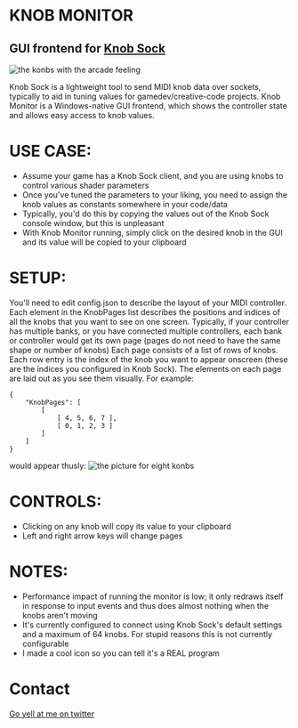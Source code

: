 # KNOB MONITOR
## GUI frontend for [Knob Sock](https://github.com/AmazingThew/KnobSock)

![the konbs with the arcade feeling](https://i.imgur.com/jTSTjLn.gif)

Knob Sock is a lightweight tool to send MIDI knob data over sockets, typically to aid in tuning values for gamedev/creative-code projects.
Knob Monitor is a Windows-native GUI frontend, which shows the controller state and allows easy access to knob values.

# USE CASE:
- Assume your game has a Knob Sock client, and you are using knobs to control various shader parameters
- Once you've tuned the parameters to your liking, you need to assign the knob values as constants somewhere in your code/data
- Typically, you'd do this by copying the values out of the Knob Sock console window, but this is unpleasant
- With Knob Monitor running, simply click on the desired knob in the GUI and its value will be copied to your clipboard

# SETUP:
You'll need to edit config.json to describe the layout of your MIDI controller. Each element in the KnobPages list describes the positions and indices of all the knobs that you want to see on one screen.
Typically, if your controller has multiple banks, or you have connected multiple controllers, each bank or controller would get its own page (pages do not need to have the same shape or number of knobs)
Each page consists of a list of rows of knobs. Each row entry is the index of the knob you want to appear onscreen (these are the indices you configured in Knob Sock).
The elements on each page are laid out as you see them visually. For example:

```
{
    "KnobPages": [
        [
            [ 4, 5, 6, 7 ],
            [ 0, 1, 2, 3 ]
        ]
	]
}
```
would appear thusly:
![the picture for eight konbs](https://i.imgur.com/iG7UF9P.png)

# CONTROLS:
- Clicking on any knob will copy its value to your clipboard
- Left and right arrow keys will change pages

# NOTES:
- Performance impact of running the monitor is low; it only redraws itself in response to input events and thus does almost nothing when the knobs aren't moving
- It's currently configured to connect using Knob Sock's default settings and a maximum of 64 knobs. For stupid reasons this is not currently configurable
- I made a cool icon so you can tell it's a REAL program

# Contact
[Go yell at me on twitter](https://twitter.com/AmazingThew)
